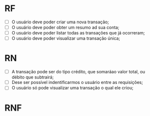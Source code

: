 # RF

- [ ] O usuário deve poder criar uma nova transação;
- [ ] O usuário deve poder obter um resumo ad sua conta;
- [ ] O usuário deve poder listar todas as transações que já ocorreram;
- [ ] O usuário deve poder visualizar uma transação única;

# RN

- [ ] A transação pode ser do tipo crédito, que somaráao valor total, ou débito que subtrairá;
- [ ] Dese ser possível indentificarmos o usuário entre as requisições;
- [ ] O usuário só pode visualizar uma transação o qual ele criou;

# RNF